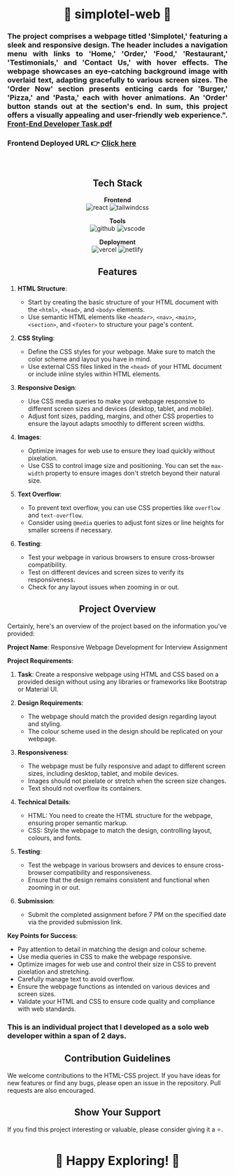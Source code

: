 <h1 align="center">🌟 simplotel-web 🌟</h1>

<h3 align="justify" width="80%">

The project comprises a webpage titled 'Simplotel,' featuring a sleek and responsive design. The header includes a navigation menu with links to 'Home,' 'Order,' 'Food,' 'Restaurant,' 'Testimonials,' and 'Contact Us,' with hover effects. The webpage showcases an eye-catching background image with overlaid text, adapting gracefully to various screen sizes. The 'Order Now' section presents enticing cards for 'Burger,' 'Pizza,' and 'Pasta,' each with hover animations. An 'Order' button stands out at the section's end. In sum, this project offers a visually appealing and user-friendly web experience.". [Front-End Developer Task.pdf](https://github.com/Aajad2002/Simplotel-web/blob/main/Front-End%20Developer%20Task.pdf)


### Frontend Deployed URL 👉 [Click here]([https://65301952526ea83b6c1fabf7--relaxed-truffle-3545fe.netlify.app/])
</h3>


<br/>

<h2 align="center">Tech Stack</h2>

<p align="center">
  <b>Frontend</b><br>
  <img src="https://img.shields.io/badge/html-%23323330.svg?style=for-the-badge&logo=Html&logoColor=%23F7DF1E" alt="react">
  <img src="https://img.shields.io/badge/css-%2338B2AC.svg?style=for-the-badge&logo=css&logoColor=white" alt="tailwindcss">
</p>

<p align="center">
  <b>Tools</b><br>
  <img src="https://img.shields.io/badge/GitHub-100000?style=for-the-badge&logo=github&logoColor=white" alt="github">
  <img src="https://img.shields.io/badge/Visual%20Studio-5C2D91.svg?style=for-the-badge&logo=visual-studio&logoColor=white" alt="vscode">
</p>

<p align="center">
  <b>Deployment</b><br>
  <img src="https://img.shields.io/badge/vercel-%23000000.svg?style=for-the-badge&logo=vercel&logoColor=white" alt="vercel">
  <img src="https://img.shields.io/badge/netlify-%23000000.svg?style=for-the-badge&logo=netlify&logoColor=#00C7B7" alt="netlify">
</p>

<h2 align="center">Features</h2>

1. **HTML Structure**:
   - Start by creating the basic structure of your HTML document with the `<html>`, `<head>`, and `<body>` elements.
   - Use semantic HTML elements like `<header>`, `<nav>`, `<main>`, `<section>`, and `<footer>` to structure your page's content.

2. **CSS Styling**:
   - Define the CSS styles for your webpage. Make sure to match the color scheme and layout you have in mind.
   - Use external CSS files linked in the `<head>` of your HTML document or include inline styles within HTML elements.

3. **Responsive Design**:
   - Use CSS media queries to make your webpage responsive to different screen sizes and devices (desktop, tablet, and mobile).
   - Adjust font sizes, padding, margins, and other CSS properties to ensure the layout adapts smoothly to different screen widths.

4. **Images**:
   - Optimize images for web use to ensure they load quickly without pixelation.
   - Use CSS to control image size and positioning. You can set the `max-width` property to ensure images don't stretch beyond their natural size.

5. **Text Overflow**:
   - To prevent text overflow, you can use CSS properties like `overflow` and `text-overflow`.
   - Consider using `@media` queries to adjust font sizes or line heights for smaller screens if necessary.

6. **Testing**:
   - Test your webpage in various browsers to ensure cross-browser compatibility.
   - Test on different devices and screen sizes to verify its responsiveness.
   - Check for any layout issues when zooming in or out.


<h2 align="center">Project Overview</h2>

Certainly, here's an overview of the project based on the information you've provided:

**Project Name**: Responsive Webpage Development for Interview Assignment

**Project Requirements**:

1. **Task**: Create a responsive webpage using HTML and CSS based on a provided design without using any libraries or frameworks like Bootstrap or Material UI.

2. **Design Requirements**:
   - The webpage should match the provided design regarding layout and styling.
   - The colour scheme used in the design should be replicated on your webpage.

3. **Responsiveness**:
   - The webpage must be fully responsive and adapt to different screen sizes, including desktop, tablet, and mobile devices.
   - Images should not pixelate or stretch when the screen size changes.
   - Text should not overflow its containers.

4. **Technical Details**:
   - HTML: You need to create the HTML structure for the webpage, ensuring proper semantic markup.
   - CSS: Style the webpage to match the design, controlling layout, colours, and fonts.

5. **Testing**:
   - Test the webpage in various browsers and devices to ensure cross-browser compatibility and responsiveness.
   - Ensure that the design remains consistent and functional when zooming in or out.

6. **Submission**:
   - Submit the completed assignment before 7 PM on the specified date via the provided submission link.

**Key Points for Success**:

- Pay attention to detail in matching the design and colour scheme.
- Use media queries in CSS to make the webpage responsive.
- Optimize images for web use and control their size in CSS to prevent pixelation and stretching.
- Carefully manage text to avoid overflow.
- Ensure the webpage functions as intended on various devices and screen sizes.
- Validate your HTML and CSS to ensure code quality and compliance with web standards.


<h3>This is an individual project that I developed as a solo  web developer within a span of 2 days.</h3>

<h2 align="center">Contribution Guidelines</h2>

We welcome contributions to the HTML-CSS project. If you have ideas for new features or find any bugs, please open an issue in the repository. Pull requests are also encouraged.

<h2 align="center">Show Your Support</h2>

If you find this project interesting or valuable, please consider giving it a ⭐️.

<h1 align="center">🌟 Happy Exploring! 🌟</h1>
